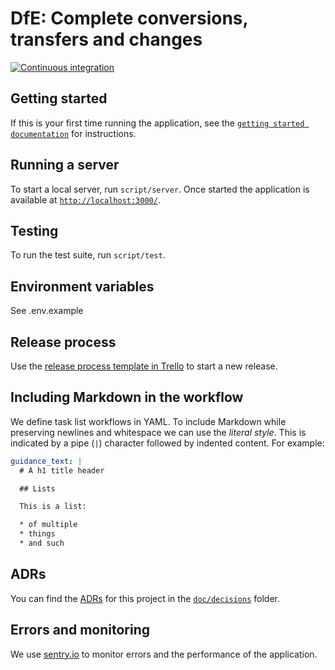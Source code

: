 # DfE: Complete conversions, transfers and changes

[![Continuous integration](https://github.com/DFE-Digital/dfe-complete-conversions-transfers-and-changes/actions/workflows/continuous-integration.yml/badge.svg)](https://github.com/DFE-Digital/dfe-complete-conversions-transfers-and-changes/actions/workflows/continuous-integration.yml)

## Getting started

If this is your first time running the application, see the
[`getting started documentation`](/doc/getting-started.md) for instructions.

## Running a server

To start a local server, run `script/server`. Once started the application is
available at [`http://localhost:3000/`](http://localhost:3000/).

## Testing

To run the test suite, run `script/test`.

## Environment variables

See .env.example

## Release process

Use the [release process template in Trello](https://trello.com/c/8enGdMyy) to
start a new release.

## Including Markdown in the workflow

We define task list workflows in YAML. To include Markdown while preserving
newlines and whitespace we can use the _literal style_. This is indicated by a
pipe (`|`) character followed by indented content. For example:

```yaml
guidance_text: |
  # A h1 title header

  ## Lists

  This is a list:

  * of multiple
  * things
  * and such
```

## ADRs

You can find the [ADRs](https://adr.github.io/) for this project in the
[`doc/decisions`](/doc/decisions) folder.

## Errors and monitoring

We use
[sentry.io](https://sentry.io/organizations/sdd-n7/projects/complete-conversions-transfers-and-changes/?project=6684508)
to monitor errors and the performance of the application.

